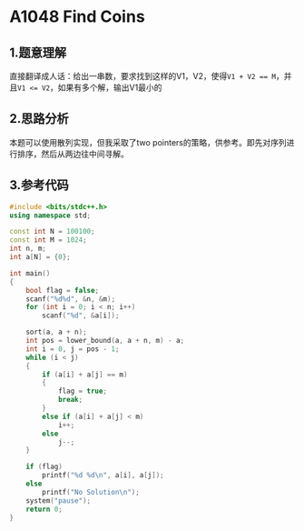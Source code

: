 # A1048 Find Coins

## 1.题意理解
直接翻译成人话：给出一串数，要求找到这样的V1，V2，使得```V1 + V2 == M```，并且```V1 <= V2```，如果有多个解，输出V1最小的

## 2.思路分析
本题可以使用散列实现，但我采取了two pointers的策略，供参考。即先对序列进行排序，然后从两边往中间寻解。

## 3.参考代码
```cpp
#include <bits/stdc++.h>
using namespace std;

const int N = 100100;
const int M = 1024;
int n, m;
int a[N] = {0};

int main()
{
    bool flag = false;
    scanf("%d%d", &n, &m);
    for (int i = 0; i < n; i++)
        scanf("%d", &a[i]);

    sort(a, a + n);
    int pos = lower_bound(a, a + n, m) - a;
    int i = 0, j = pos - 1;
    while (i < j)
    {
        if (a[i] + a[j] == m)
        {
            flag = true;
            break;
        }
        else if (a[i] + a[j] < m)
            i++;
        else
            j--;
    }

    if (flag)
        printf("%d %d\n", a[i], a[j]);
    else
        printf("No Solution\n");
    system("pause");
    return 0;
}
```